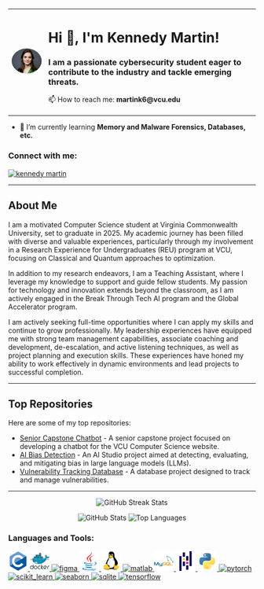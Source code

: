 <table>
  <tr>
    <td>
      <img src="https://github.com/kmarti28/assets/blob/main/tryiton_dark-studio_1f02f064-9f6b-499b-98e6-e096912ea841.png" alt="Kennedy Martin" width="150" style="border-radius: 50%;">
    </td>
    <td>
      <h1 align="left">Hi 👋, I'm Kennedy Martin!</h1>
      <h3 align="left">I am a passionate cybersecurity student eager to contribute to the industry and tackle emerging threats.</h3>
      <p>📫 How to reach me: <strong>martink6@vcu.edu</strong></p>
    </td>
  </tr>
</table>

- 🌱 I’m currently learning **Memory and Malware Forensics, Databases, etc.**
  
<h3 align="left">Connect with me:</h3>
<p align="left">
  <a href="https://www.linkedin.com/in/kennedy-martin-28rh/" target="_blank">
    <img align="center" src="https://raw.githubusercontent.com/rahuldkjain/github-profile-readme-generator/master/src/images/icons/Social/linked-in-alt.svg" alt="kennedy martin" height="30" width="40" />
  </a>
</p>

---

## About Me

I am a motivated Computer Science student at Virginia Commonwealth University, set to graduate in 2025. My academic journey has been filled with diverse and valuable experiences, particularly through my involvement in a Research Experience for Undergraduates (REU) program at VCU, focusing on Classical and Quantum approaches to optimization.

In addition to my research endeavors, I am a Teaching Assistant, where I leverage my knowledge to support and guide fellow students. My passion for technology and innovation extends beyond the classroom, as I am actively engaged in the Break Through Tech AI program and the Global Accelerator program.

I am actively seeking full-time opportunities where I can apply my skills and continue to grow professionally. My leadership experiences have equipped me with strong team management capabilities, associate coaching and development, de-escalation, and active listening techniques, as well as project planning and execution skills. These experiences have honed my ability to work effectively in dynamic environments and lead projects to successful completion.

---

## Top Repositories

Here are some of my top repositories:

- [Senior Capstone Chatbot](https://github.com/orgs/VCU-CS-Capstone/teams/25-314-chatbot-for-cs) - A senior capstone project focused on developing a chatbot for the VCU Computer Science website.
- [AI Bias Detection](https://github.com/BTT-Relativity1B/Main) - An AI Studio project aimed at detecting, evaluating, and mitigating bias in large language models (LLMs).
- [Vulnerability Tracking Database](https://github.com/orgs/cmsc-vcu/teams/drop-table-users) - A database project designed to track and manage vulnerabilities.

---

<p align="center">
  <img src="https://github-readme-streak-stats.herokuapp.com/?user=kmarti28&theme=radical" alt="GitHub Streak Stats">
</p>
<p align="center">
  <img src="https://github-readme-stats.vercel.app/api?username=kmarti28&show_icons=true&theme=radical" alt="GitHub Stats">
  <img src="https://github-readme-stats.vercel.app/api/top-langs/?username=kmarti28&layout=compact&theme=radical" alt="Top Languages">
</p>

<h3 align="left">Languages and Tools:</h3>
<p align="left">
  <a href="https://www.cprogramming.com/" target="_blank" rel="noreferrer">
    <img src="https://raw.githubusercontent.com/devicons/devicon/master/icons/c/c-original.svg" alt="c" width="40" height="40" />
  </a>
  <a href="https://www.docker.com/" target="_blank" rel="noreferrer">
    <img src="https://raw.githubusercontent.com/devicons/devicon/master/icons/docker/docker-original-wordmark.svg" alt="docker" width="40" height="40" />
  </a>
  <a href="https://www.figma.com/" target="_blank" rel="noreferrer">
    <img src="https://www.vectorlogo.zone/logos/figma/figma-icon.svg" alt="figma" width="40" height="40" />
  </a>
  <a href="https://www.java.com" target="_blank" rel="noreferrer">
    <img src="https://raw.githubusercontent.com/devicons/devicon/master/icons/java/java-original.svg" alt="java" width="40" height="40" />
  </a>
  <a href="https://www.linux.org/" target="_blank" rel="noreferrer">
    <img src="https://raw.githubusercontent.com/devicons/devicon/master/icons/linux/linux-original.svg" alt="linux" width="40" height="40" />
  </a>
  <a href="https://www.mathworks.com/" target="_blank" rel="noreferrer">
    <img src="https://upload.wikimedia.org/wikipedia/commons/2/21/Matlab_Logo.png" alt="matlab" width="40" height="40" />
  </a>
  <a href="https://www.mysql.com/" target="_blank" rel="noreferrer">
    <img src="https://raw.githubusercontent.com/devicons/devicon/master/icons/mysql/mysql-original-wordmark.svg" alt="mysql" width="40" height="40" />
  </a>
  <a href="https://pandas.pydata.org/" target="_blank" rel="noreferrer">
    <img src="https://raw.githubusercontent.com/devicons/devicon/2ae2a900d2f041da66e950e4d48052658d850630/icons/pandas/pandas-original.svg" alt="pandas" width="40" height="40" />
  </a>
  <a href="https://www.python.org" target="_blank" rel="noreferrer">
    <img src="https://raw.githubusercontent.com/devicons/devicon/master/icons/python/python-original.svg" alt="python" width="40" height="40" />
  </a>
  <a href="https://pytorch.org/" target="_blank" rel="noreferrer">
    <img src="https://www.vectorlogo.zone/logos/pytorch/pytorch-icon.svg" alt="pytorch" width="40" height="40" />
  </a>
  <a href="https://scikit-learn.org/" target="_blank" rel="noreferrer">
    <img src="https://upload.wikimedia.org/wikipedia/commons/0/05/Scikit_learn_logo_small.svg" alt="scikit_learn" width="40" height="40" />
  </a>
  <a href="https://seaborn.pydata.org/" target="_blank" rel="noreferrer">
    <img src="https://seaborn.pydata.org/_images/logo-mark-lightbg.svg" alt="seaborn" width="40" height="40" />
  </a>
  <a href="https://www.sqlite.org/" target="_blank" rel="noreferrer">
    <img src="https://www.vectorlogo.zone/logos/sqlite/sqlite-icon.svg" alt="sqlite" width="40" height="40" />
  </a>
  <a href="https://www.tensorflow.org" target="_blank" rel="noreferrer">
    <img src="https://www.vectorlogo.zone/logos/tensorflow/tensorflow-icon.svg" alt="tensorflow" width="40" height="40" />
  </a>
</p>
